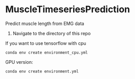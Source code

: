# MuscleTimeseriesPrediction
Predict muscle length from EMG data



1. Navigate to the directory of this repo

If you want to use tensorflow with cpu

```
conda env create environment_cpu.yml
```

GPU version:

```
conda env create environment.yml
```

